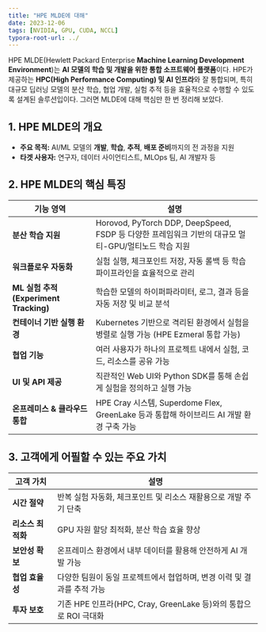 ```yaml
---
title: "HPE MLDE에 대해"
date: 2023-12-06
tags: [NVIDIA, GPU, CUDA, NCCL]
typora-root-url: ../
---
```




HPE MLDE(Hewlett Packard Enterprise **Machine Learning Development Environment**)는 **AI 모델의 학습 및 개발을 위한 통합 소프트웨어 플랫폼**이다. HPE가 제공하는 **HPC(High Performance Computing) 및 AI 인프라**와 잘 통합되며, 특히 대규모 딥러닝 모델의 분산 학습, 협업 개발, 실험 추적 등을 효율적으로 수행할 수 있도록 설계된 솔루션입이다. 그러면 MLDE에 대해 핵심만 한 번 정리해 보았다. 



## 1. HPE MLDE의 개요

* **주요 목적:** AI/ML 모델의 **개발**, **학습**, **추적**, **배포 준비**까지의 전 과정을 지원
* **타겟 사용자:** 연구자, 데이터 사이언티스트, MLOps 팀, AI 개발자 등



## 2. HPE MLDE의 핵심 특징

| 기능 영역                             | 설명                                                         |
| ------------------------------------- | ------------------------------------------------------------ |
| **분산 학습 지원**                    | Horovod, PyTorch DDP, DeepSpeed, FSDP 등 다양한 프레임워크 기반의 대규모 멀티-GPU/멀티노드 학습 지원 |
| **워크플로우 자동화**                 | 실험 실행, 체크포인트 저장, 자동 롤백 등 학습 파이프라인을 효율적으로 관리 |
| **ML 실험 추적(Experiment Tracking)** | 학습한 모델의 하이퍼파라미터, 로그, 결과 등을 자동 저장 및 비교 분석 |
| **컨테이너 기반 실행 환경**           | Kubernetes 기반으로 격리된 환경에서 실험을 병렬로 실행 가능 (HPE Ezmeral 통합 가능) |
| **협업 기능**                         | 여러 사용자가 하나의 프로젝트 내에서 실험, 코드, 리소스를 공유 가능 |
| **UI 및 API 제공**                    | 직관적인 Web UI와 Python SDK를 통해 손쉽게 실험을 정의하고 실행 가능 |
| **온프레미스 & 클라우드 통합**        | HPE Cray 시스템, Superdome Flex, GreenLake 등과 통합해 하이브리드 AI 개발 환경 구축 가능 |



## 3. 고객에게 어필할 수 있는 주요 가치

| 고객 가치         | 설명                                                         |
| ----------------- | ------------------------------------------------------------ |
| **시간 절약**     | 반복 실험 자동화, 체크포인트 및 리소스 재활용으로 개발 주기 단축 |
| **리소스 최적화** | GPU 자원 할당 최적화, 분산 학습 효율 향상                    |
| **보안성 확보**   | 온프레미스 환경에서 내부 데이터를 활용해 안전하게 AI 개발 가능 |
| **협업 효율성**   | 다양한 팀원이 동일 프로젝트에서 협업하며, 변경 이력 및 결과를 추적 가능 |
| **투자 보호**     | 기존 HPE 인프라(HPC, Cray, GreenLake 등)와의 통합으로 ROI 극대화 |

